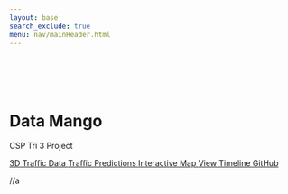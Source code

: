 ```yaml
---
layout: base
search_exclude: true
menu: nav/mainHeader.html
---
```


<div class="bg-[{{site.colors.background}}]">
  <!-- Canvas for Traffic Animation -->
  <canvas id="trafficCanvas"></canvas>

  <!-- Hero Content -->
  <div class="flex items-center justify-center min-h-screen px-4">
    <div class="z-10 bg-white rounded-2xl shadow-2xl p-8 max-w-xl text-center">
      <!-- Rotating Mango Icon -->
      <div class="flex justify-center mb-4">
        <div class="rotate-slow">
          <svg width="60" height="60" viewBox="0 0 64 64" xmlns="http://www.w3.org/2000/svg">
            <g fill="none" stroke="{{site.colors.primary}}" stroke-width="2">
                <ellipse cx="32" cy="32" rx="20" ry="26" fill="{{site.colors.primary}}"/>
              <path d="M32 10 C35 5, 45 5, 48 12" stroke="{{site.colors.accent.green}}" stroke-width="3" fill="none"/>
            </g>
          </svg>
        </div>
      </div>
      <!-- Title & Description -->
      <h1 class="text-4xl font-bold text-[{{site.colors.primary}}] mb-2">Data Mango</h1>
      <p class="text-xl text-[{{site.colors.secondary}}] mb-6">CSP Tri 3 Project</p>
      <!-- Interactive Buttons -->
      <div class="flex flex-wrap gap-4 justify-center">
        <a href="3d-traffic.html" class="px-4 py-2 rounded-full bg-[{{site.colors.primary}}] text-white shadow hover:bg-[{{site.colors.primary-hover}}] transition">
          3D Traffic Data
        </a>
        <a href="predictions.html" class="px-4 py-2 rounded-full bg-[{{site.colors.accent.green}}] text-white shadow hover:bg-[{{site.colors.accent.green-hover}}] transition">
          Traffic Predictions
        </a>
        <a href="map.html" class="px-4 py-2 rounded-full bg-[{{site.colors.secondary}}] text-white shadow hover:bg-[{{site.colors.secondary-hover}}] transition">
          Interactive Map
        </a>
        <a href="https://github.com/users/Tvick22/projects/4" target="_blank" class="px-4 py-2 rounded-full bg-[{{site.colors.accent.red}}] text-white shadow hover:bg-[{{site.colors.accent.red-hover}}] transition">
          View Timeline
        </a>
        <a href="https://github.com/Tvick22/DataMango" target="_blank" class="px-4 py-2 rounded-full bg-[{{site.colors.primary}}] text-white shadow hover:bg-[{{site.colors.primary-hover}}] transition">
          GitHub
        </a>
      </div>
    </div>
  </div>
</div>
<script>
    const canvas = document.getElementById('trafficCanvas');
    const ctx = canvas.getContext('2d');
    let cars = [];
    let lanes = [];

    // Adjust canvas to fill the window
    function resizeCanvas() {
      canvas.width = window.innerWidth;
      canvas.height = window.innerHeight;
      // Define three lanes at different vertical positions
      lanes = [canvas.height * 0.3, canvas.height * 0.5, canvas.height * 0.7];
    }
    window.addEventListener('resize', resizeCanvas);
    resizeCanvas();

    // Create car objects with random speed and color (red or green accent)
    function createCars(num) {
      cars = [];
      for (let i = 0; i < num; i++) {
        const lane = lanes[Math.floor(Math.random() * lanes.length)];
        cars.push({
          x: Math.random() * canvas.width,
          y: lane - 10, // Adjust Y position to center within lane
          width: 30,
          height: 20,
          speed: 1 + Math.random() * 2,
          color: Math.random() > 0.5 ? '{{site.colors.accent.red}}' : '{{site.colors.accent.green}}'
        });
      }
    }
    createCars(10);

    // Animation loop: clear canvas, draw lane lines, and animate cars
    function animate() {
      ctx.clearRect(0, 0, canvas.width, canvas.height);

      // Draw lane lines
      ctx.strokeStyle = '{{site.colors.secondary}}';
      ctx.lineWidth = 2;
      lanes.forEach(lane => {
        ctx.beginPath();
        ctx.moveTo(0, lane);
        ctx.lineTo(canvas.width, lane);
        ctx.stroke();
      });

      // Draw and update cars
      cars.forEach(car => {
        ctx.fillStyle = car.color;
        ctx.fillRect(car.x, car.y, car.width, car.height);
        car.x += car.speed;
        if (car.x > canvas.width) {
          car.x = -car.width;
        }
      });

      requestAnimationFrame(animate);
    }
    animate();
</script>
<style>
  /* Mango icon spin animation */
  @keyframes spin {
    from { transform: rotate(0deg); }
    to { transform: rotate(360deg); }
  }
  .rotate-slow {
    animation: spin 10s linear infinite;
  }
  /* Canvas covers full screen behind content */
  #trafficCanvas {
    position: fixed;
    top: 0;
    left: 0;
  }
</style>




//a